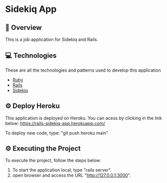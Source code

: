 <h1>
  Sidekiq App
</h1>

## 📌 Overview
This is a job application for Sidekiq and Rails.

## 💻 Technologies
These are all the technologies and patterns used to develop this application
- [Ruby](https://www.ruby-lang.org/)
- [Rails](https://rubyonrails.org/)
- [Sidekiq](https://github.com/mperham/sidekiq)

## ⚙️ Deploy Heroku
This application is deployed on Heroku. You can acess by clicking in the link below:
https://rails-sidekiq-app.herokuapp.com/

To deploy new code, type: "git push heroku main"

## ⚙️ Executing the Project
To execute the project, follow the steps below:

1. To start the application local, type "rails server".
2. open browser and access the URL "http://127.0.0.1:3000".
